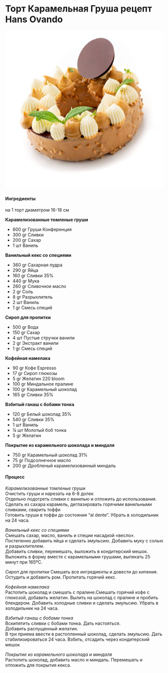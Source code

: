 # Торт Карамельная Груша рецепт Hans Ovando

![Торт Карамельная Груша рецепт Hans Ovando](../../pics/hansovandobechef_109449535_201513694634675_8541737615160237652_n.jpg)

#### Ингредиенты

на 1 торт диаметром 16-18 см

**Карамелизованные томленые груши**

* 600 gr Груши Конференция
* 300 gr Сливки
* 200 gr Сахар
* 1 шт Ваниль

**Ванильный кекс со специями**

* 360 gr Сахарная пудра
* 290 gr Яйца
* 160 gr Сливки 35%
* 440 gr Мука
* 260 gr Сливочное масло
* 2 gr Соль
* 8 gr Разрыхлитель
* 2 шт Ваниль
* 1 gr Смесь специй

**Сироп для пропитки**

* 500 gr Вода
* 150 gr Сахар
* 4 шт Пустые стручки ванили
* 2 gr Экстракт ванили
* 1 gr Смесь специй

**Кофейная намелака**

* 90 gr Кофе Espresso
* 17 gr Сироп глюкозы
* 5 gr Желатин 220 bloom
* 100 gr Миндальное пралине
* 100 gr Карамельный шоколад
* 165 gr Сливки 35%

**Взбитый ганаш с бобами тонка**

* 120 gr Белый шоколад 35%
* 540 gr Сливки 35%
* 1 шт Ваниль
* ¼ шт Молотый боб тонка
* 5 gr Желатин

**Покрытие из карамельного шоколада и миндаля**

* 750 gr Карамельный шоколад 31%
* 75 gr Подсолнечное масло
* 200 gr Дробленый карамелизованный миндаль

#### Процесс

*Карамелизованные томленые груши*  
Очистить груши и нарезать на 6-8 долек  
Отдельно подогреть сливки с ванилью и отложить до использования.  
Сделать из сахара карамель, деглазировать горячими ванильными сливками, сварить тоффи  
Готовить груши в тоффи до состояния “al dente”. Убрать в холодильник на 24 часа.

*Ванильный кекс со специями*  
Смешать сахар, масло, ваниль и специи насадкой «весло».  
Постепенно добавить яйца и сделать эмульсию. Добавить муку с солью и разрыхлителем.  
Добавить сливки, перемешать, выложить в кондитерский мешок. Выложить в форму вместе с карамельными грушами, выпекать 25 минут при 165ºC.

*Сироп для пропитки*
Смешать все ингредиенты и довести до кипения. Остудить и добавить ром. Пропитать горячий кекс.

*Кофейная намелака*  
Растопить шоколад и смешать с пралине.Смешать горячий кофе с глюкозой, добавить желатин. Вылить на шоколад с пралине и пробить блендером. Добавить холодные сливки и сделать эмульсию. Убрать в холодильник на 24 часа.

*Взбитый ганаш с бобами тонка*  
Вскипятить сливки с бобами тонка. Дать настояться.  
Добавить распущенный желатин.  
В три приема ввести в растопленный шоколад, сделать эмульсию. Дать стабилизироваться 24 часа. Взбить, отсадить через кондитерский мешок  
  
*Покрытие из карамельного шоколада и миндаля*  
Растопить шоколад, добавить масло и миндаль. Перемешать и отложить для покрытия кекса.
